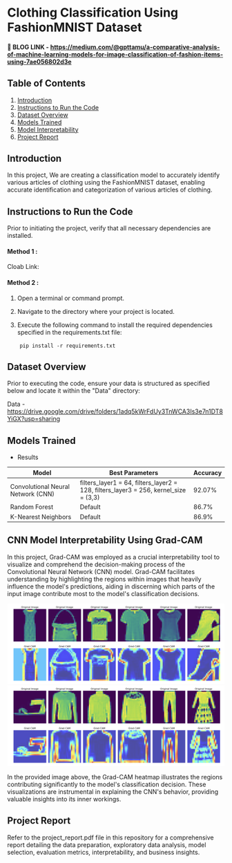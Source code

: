 # Clothing Classification Using FashionMNIST Dataset

#### 💬 BLOG LINK - https://medium.com/@gpttamu/a-comparative-analysis-of-machine-learning-models-for-image-classification-of-fashion-items-using-7ae056802d3e

## Table of Contents

1. [Introduction](#introduction)
2. [Instructions to Run the Code](#installation)
3. [Dataset Overview](#usage)
4. [Models Trained](#features)
5. [Model Interpretability](#contributing)
6. [Project Report](#license)

## Introduction <a name="introduction"></a>
In this project, We are creating a classification model to accurately identify various articles of clothing using the FashionMNIST dataset, enabling accurate identification and categorization of various articles of clothing.

## Instructions to Run the Code <a name="installation"></a>

Prior to initiating the project, verify that all necessary dependencies are installed.

 #### Method 1 : 

Cloab Link: 
 
  #### Method 2 : 
1. Open a terminal or command prompt.

2. Navigate to the directory where your project is located.

3. Execute the following command to install the required dependencies specified in the requirements.txt file:

```
    pip install -r requirements.txt
```

## Dataset Overview <a name="usage"></a>

Prior to executing the code, ensure your data is structured as specified below and locate it within the "Data" directory:

Data - https://drive.google.com/drive/folders/1adq5kWrFdUy3TnWCA3Is3e7n1DT8YiGX?usp=sharing

## Models Trained  <a name="features"></a>

- Results 


| Model                 | Best Parameters                           | Accuracy |
|-----------------------|-------------------------------------------|----------|
| Convolutional Neural Network (CNN) | filters_layer1 = 64, filters_layer2 = 128, filters_layer3 = 256, kernel_size = (3,3)  | 92.07%   |
| Random Forest         | Default        | 86.7%   |
| K-Nearest Neighbors   | Default        | 86.9%   |




## CNN Model Interpretability Using Grad-CAM <a name="contributing"></a>

In this project, Grad-CAM was employed as a crucial interpretability tool to visualize and comprehend the decision-making process of the Convolutional Neural Network (CNN) model. Grad-CAM facilitates understanding by highlighting the regions within images that heavily influence the model's predictions, aiding in discerning which parts of the input image contribute most to the model's classification decisions.

![Alt Text](Images/img1.png)
![Alt Text](Images/img2.png)


In the provided image above, the Grad-CAM heatmap illustrates the regions contributing significantly to the model's classification decision. These visualizations are instrumental in explaining the CNN's behavior, providing valuable insights into its inner workings.


## Project Report <a name="license"></a>

Refer to the project_report.pdf file in this repository for a comprehensive report detailing the data preparation, exploratory data analysis, model selection, evaluation metrics, interpretability, and business insights.

